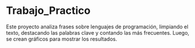 # Trabajo_Practico
Este proyecto analiza frases sobre lenguajes de programación, limpiando el texto, destacando las palabras clave y contando las más frecuentes. Luego, se crean gráficos para mostrar los resultados.
